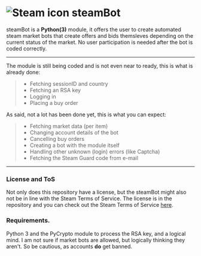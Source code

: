 ![Steam icon](http://i.imgur.com/9ca9yl7.png) steamBot
=====

steamBot is a **Python(3)** module, it offers the user to create automated steam market bots that create offers and bids themsleves depending on the current status of the market. No user participation is needed after the bot is coded correctly.

***
The module is still being coded and is not even near to ready, this is what is already done:
> - Fetching sessionID and country
> - Fetching an RSA key
> - Logging in
> - Placing a buy order

As said, not a lot has been done yet, this is what you can expect:

> - Fetching market data (per item)
> - Changing account details of the bot
> - Cancelling buy orders
> - Creating a bot with the module itself
> - Handling other unknown (login) errors (like Captcha)
> - Fetching the Steam Guard code from e-mail

***
### License and ToS
Not only does this repository have a license, but the steamBot might also not be in line with the Steam Terms of Service. The license is in the repository and you can check out the Steam Terms of Service [here][1].

### Requirements.

Python 3 and the PyCrypto module to process the RSA key, and a logical mind. I am not sure if market bots are allowed, but logically thinking they aren't. So be cautious, as accounts **do** get banned.

[1]: http://store.steampowered.com/subscriber_agreement/
